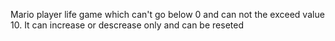Mario player life game which can't go below 0 and can not the exceed value 10. It can increase or descrease only and can be reseted
